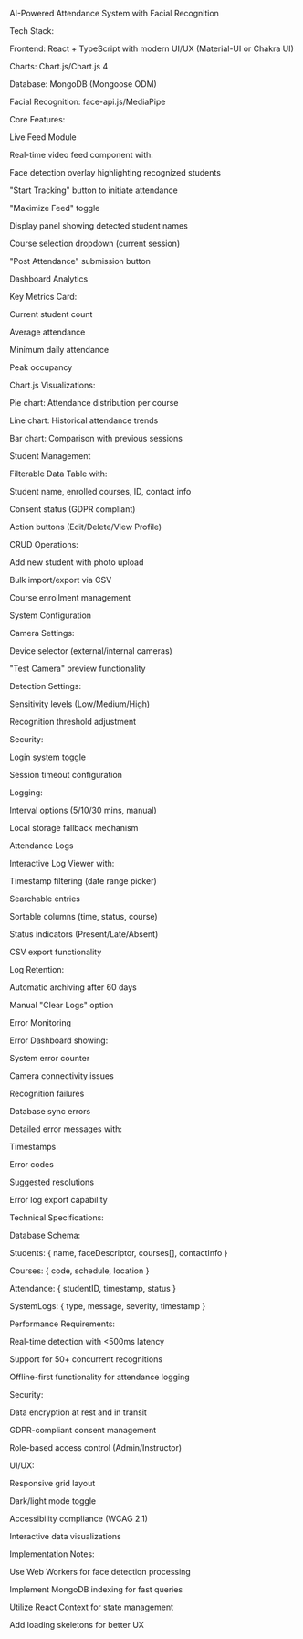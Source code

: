 AI-Powered Attendance System with Facial Recognition

Tech Stack:

Frontend: React + TypeScript with modern UI/UX (Material-UI or Chakra UI)

Charts: Chart.js/Chart.js 4

Database: MongoDB (Mongoose ODM)

Facial Recognition: face-api.js/MediaPipe

Core Features:

Live Feed Module

Real-time video feed component with:

Face detection overlay highlighting recognized students

"Start Tracking" button to initiate attendance

"Maximize Feed" toggle

Display panel showing detected student names

Course selection dropdown (current session)

"Post Attendance" submission button

Dashboard Analytics

Key Metrics Card:

Current student count

Average attendance

Minimum daily attendance

Peak occupancy

Chart.js Visualizations:

Pie chart: Attendance distribution per course

Line chart: Historical attendance trends

Bar chart: Comparison with previous sessions

Student Management

Filterable Data Table with:

Student name, enrolled courses, ID, contact info

Consent status (GDPR compliant)

Action buttons (Edit/Delete/View Profile)

CRUD Operations:

Add new student with photo upload

Bulk import/export via CSV

Course enrollment management

System Configuration

Camera Settings:

Device selector (external/internal cameras)

"Test Camera" preview functionality

Detection Settings:

Sensitivity levels (Low/Medium/High)

Recognition threshold adjustment

Security:

Login system toggle

Session timeout configuration

Logging:

Interval options (5/10/30 mins, manual)

Local storage fallback mechanism

Attendance Logs

Interactive Log Viewer with:

Timestamp filtering (date range picker)

Searchable entries

Sortable columns (time, status, course)

Status indicators (Present/Late/Absent)

CSV export functionality

Log Retention:

Automatic archiving after 60 days

Manual "Clear Logs" option

Error Monitoring

Error Dashboard showing:

System error counter

Camera connectivity issues

Recognition failures

Database sync errors

Detailed error messages with:

Timestamps

Error codes

Suggested resolutions

Error log export capability

Technical Specifications:

Database Schema:

Students: { name, faceDescriptor, courses[], contactInfo }

Courses: { code, schedule, location }

Attendance: { studentID, timestamp, status }

SystemLogs: { type, message, severity, timestamp }

Performance Requirements:

Real-time detection with <500ms latency

Support for 50+ concurrent recognitions

Offline-first functionality for attendance logging

Security:

Data encryption at rest and in transit

GDPR-compliant consent management

Role-based access control (Admin/Instructor)

UI/UX:

Responsive grid layout

Dark/light mode toggle

Accessibility compliance (WCAG 2.1)

Interactive data visualizations

Implementation Notes:

Use Web Workers for face detection processing

Implement MongoDB indexing for fast queries

Utilize React Context for state management

Add loading skeletons for better UX